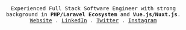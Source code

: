 <p align="center">
  <samp align="center">
    Experienced Full Stack Software Engineer with strong background in <strong title="PHP/Laravel">PHP/Laravel Ecosystem</strong> and <strong title="Vue.js/Nuxt.js">Vue.js/Nuxt.js</strong>.
    <br/>
    <a href="https://mouadziani.com?ref=github">Website</a> .
    <a href="https://linkedin.com/in/mouad-ziani/">LinkedIn</a> .
    <a href="https://twitter.com/_mouad_ziani">Twitter</a> .
    <a href="https://instagram.com/mouadziani.js">Instagram</a>
  </samp>
</p>
